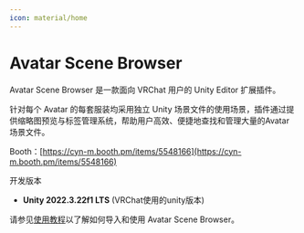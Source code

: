 ```yaml
---
icon: material/home
---
```


# Avatar Scene Browser

Avatar Scene Browser 是一款面向 VRChat 用户的 Unity Editor 扩展插件。

针对每个 Avatar 的每套服装均采用独立 Unity 场景文件的使用场景，插件通过提供缩略图预览与标签管理系统，帮助用户高效、便捷地查找和管理大量的Avatar场景文件。

Booth：[https://cyn-m.booth.pm/items/5548166](https://cyn-m.booth.pm/items/5548166)

开发版本

- **Unity 2022.3.22f1 LTS** (VRChat使用的unity版本)

请参见[使用教程](./tutorial.md)以了解如何导入和使用 Avatar Scene Browser。

